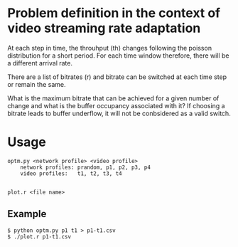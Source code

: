# Problem definition in the context of video streaming rate adaptation

At each step in time, the throuhput (th) changes following the poisson distribution for a short period.
For each time window therefore, there will be a different arrival rate.

There are a list of bitrates (r) and bitrate can be switched at each time step or remain the same.

What is the maximum bitrate that can be achieved for a given number of change and what is the buffer occupancy associated with it?
If choosing a bitrate leads to buffer underflow, it will not be conbsidered as a valid switch. 

# Usage

    optm.py <network profile> <video profile>
        network profiles: prandom, p1, p2, p3, p4
        video profiles:   t1, t2, t3, t4


    plot.r <file name>

## Example

    $ python optm.py p1 t1 > p1-t1.csv
    $ ./plot.r p1-t1.csv
